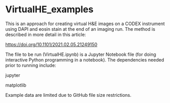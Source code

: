 # VirtualHE_examples
This is an approach for creating virtual H&amp;E images on a CODEX instrument using DAPI and eosin stain at the end of an imaging run.  The method is described in more detail in this article:

https://doi.org/10.1101/2021.02.05.21249150

The file to be run (VirtualHE.ipynb) is a Jupyter Notebook file (for doing interactive Python programming in a notebook).  The dependencies needed prior to running include:

jupyter

matplotlib

Example data are limited due to GitHub file size restrictions.


